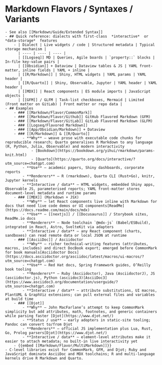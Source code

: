 # Markdown Flavors / Syntaxes / Variants
	- See also [[Markdown/Guide/Extended Syntax]]
	- ## Quick reference: dialects with first-class  *interactive*  or  *data-storage*  features
		- | Dialect | Live widgets / code | Structured metadata | Typical storage mechanism |
		  | ---- | ---- | ---- |
		  | [[Logseq]] MD | Queries, Agile boards | `property::` blocks | In-file key-value pairs |
		  | [[Obsidian]] + Dataview | Dataview tables & JS | YAML front-matter, inline fields | YAML + inline |
		  | [[R/Markdown]] | Shiny, HTML widgets | YAML params | YAML header |
		  | [[R/Quarto]] | Shiny, Observable, Jupyter | YAML header | YAML header |
		  | [[MDX]] | React components | ES module imports | JavaScript objects |
		  | [[GFM]] / GLFM | Task-list checkboxes, Mermaid | Limited (Front matter on GitLab) | Front matter or repo data |
	- ## Examples
		- ### [[Markdown/Flavor/CommonMark]]
		- ### [[Markdown/Flavor/Github]] GitHub Flavored Markdown (GFM)
		- ### [[Markdown/Flavor/GitLab]] GitLab Flavored Markdown (GLFM)
		- ### [[Logseq/Flavored Markdown]]
		- ### [[App/Obsidian/Markdown]] + Dataview
		- ### [[R/Markdown]] & [[R/Quarto]]
			- **Why** – weave prose with executable code chunks for reproducible research; Quarto generalises R Markdown to any language (R, Python, Julia, Observable) and modern interactivity
				- [Bookdown](https://bookdown.org/yihui/rmarkdown/params-knit.html)
				- [Quarto](https://quarto.org/docs/interactive/?utm_source=chatgpt.com)
			- **Use** – academic papers, Shiny dashboards, corporate reports
			- **Renderers** – R (rmarkdown), Quarto CLI (Rust+Go), knitr, Jupyter kernels
			- **Interactive / data** – HTML widgets, embedded Shiny apps, Observable JS, parameterised reports; YAML front-matter stores document-level metadata and runtime params
		- ### [[MDX]] (Markdown + JSX)
			- **Why** – let React components live inline with Markdown for docs that need live code demos or UI components[ReadMe](https://docs.readme.com/main/docs/mdx)
			- **Use** – [[nextjs]] / [[Docusaurus]] / Storybook sites, ReadMe.io docs
			- **Renderers** – Node toolchain `@mdx-js` (Babel/ESBuild), integrated in React, Astro, SvelteKit via adapters
			- **Interactive / data** – any React component (charts, sandboxes) can read remote data or local JSON at runtime
		- ### [[AsciiDoc]] / Asciidoctor
			- **Why** – richer technical-writing features (attributes, macros, includes) and direct DocBook export; emerged before CommonMark for book manuals[Asciidoctor Docs](https://docs.asciidoctor.org/asciidoc/latest/macros/ui-macros/?utm_source=chatgpt.com)
			- **Use** – Red Hat docs, Spring Framework guides, O’Reilly book tooling
			- **Renderers** – Ruby (Asciidoctor), Java (AsciidoctorJ), JS (asciidoctor.js), Python (asciidoc3)[AsciiDoc3](https://www.asciidoc3.org/documentation/userguide/?utm_source=chatgpt.com)
			- **Interactive / data** – attribute substitutions, UI macros, PlantUML & GraphViz extensions; can pull external files and variables at build time
		- ### [[Djot]]
			- **Why** – John MacFarlane’s attempt to keep CommonMark simplicity but add attributes, math, footnotes, and generic containers while parsing faster [Djot](https://www.djot.net/)
			- **Status / use** – early adopters in static-site tooling; Pandoc can convert to/from Djot
			- **Renderers** – official JS implementation plus Lua, Rust, Go, Prolog parsers[Djot](https://www.djot.net/)
			- **Interactive / data** – element-level attributes make it easier to attach metadata; no built-in live interactivity yet
		- {{embed [[Markdown/Flavor/MultiMarkdown]]}}
	- C-level libraries exist for CommonMark, GFM, and Djot; Ruby and JavaScript dominate AsciiDoc and MDX toolchains; R and multi-language kernels drive R Markdown and Quarto.